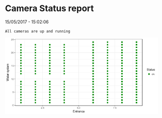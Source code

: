 Camera Status report
================
15/05/2017 - 15:02:06

    All cameras are up and running

![](camreport_files/figure-markdown_github/unnamed-chunk-2-1.png)
